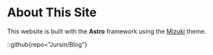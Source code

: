 # About This Site

This website is built with the **Astro** framework using the [Mizuki](https://github.com/matsuzaka-yuki/mizuki) theme.

::github{repo="Jursin/Blog"}
